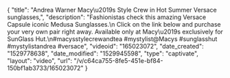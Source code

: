 {
    "title": "Andrea Warner Macy\u2019s Style Crew in Hot Summer Versace sunglasses,",
    "description": "Fashionistas  check this amazing Versace Capsule iconic Medusa Sunglasses.\n Click on the link below and purchase your very own pair right away. Available only at Macy\u2019s  exclusively for SunGlass Hut.\n#macysstylecrewandtea  #mystylist@Macys #sunglasshut #mystylistandrea #versace",
    "videoid": "165023072",
    "date_created": "1529778638",
    "date_modified": "1529945598",
    "type": "captivate",
    "layout": "video",
    "url": "\/v\/c64ca755-8fe5-451e-bf84-150bf1ab3733\/165023072"
}